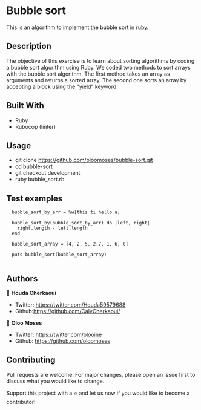 # Bubble sort
This is an algorithm to implement the bubble sort in ruby.

## Description
The objective of this exercise is to learn about sorting algorithms by coding a bubble sort algorithm using Ruby.
We coded two methods to sort arrays with the bubble sort algorithm. The first method takes an array as arguments and returns a sorted array. The second one sorts an array by accepting a block using the "yield" keyword.

## Built With
  - Ruby
  - Rubocop (linter)
  
## Usage
  - git clone https://github.com/oloomoses/bubble-sort.git
  - cd bubble-sort
  - git checkout development
  - ruby bubble_sort.rb

## Test examples
  ```
    bubble_sort_by_arr = %w[this ti hello a]

    bubble_sort_by(bubble_sort_by_arr) do |left, right|
      right.length - left.length
    end

    bubble_sort_array = [4, 2, 5, 2.7, 1, 6, 0]

    puts bubble_sort(bubble_sort_array)
    
  ```

## Authors
👩 **Houda Cherkaoui**
- Twitter: https://twitter.com/Houda59579688
- Github:https://github.com/CalyCherkaoui/

👨 **Oloo Moses**
- Twitter: https://twitter.com/olooine
- Github: https://github.com/oloomoses

## Contributing
Pull requests are welcome. For major changes, please open an issue first to discuss what you would like to change.

Support this project with a ⭐️ and let us now if you would like to become a contributor!

